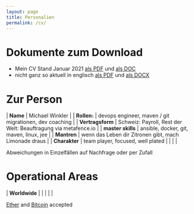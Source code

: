 ```yaml
---
layout: page
title: Personalien
permalink: /cv/
---
```


# Dokumente zum Download #

* Mein CV Stand Januar 2021 [als PDF](../downloads/micwin_profil.pdf) und [als DOC](../downloads/micwin_profil.doc)
* nicht ganz so aktuell in englisch [als PDF](../downloads/micwin_profil_en.pdf) und [als DOCX](../downloads/micwin_profil_en.docx)

# Zur Person #

| **Name** | Michael Winkler  |
| **Rollen:** | devops engineer, maven / git migrationen, dev coaching  |
| **Vertragsform** | Schweiz: Payroll, Rest der Welt: Beauftragung via metafence.io |
| **master skills** | ansible, docker, git, maven, linux, jee  |
| **Mantren** | wenn das Leben dir Zitronen gibt, mach Limonade draus |
| **Charakter** | team player, focused, well plated |
| | |

Abweichungen in Einzelfällen auf Nachfrage oder per Zufall

# Operational Areas #


| **Worldwide** |  |
| | |

[Ether](https://de.wikipedia.org/wiki/Ethereum) and [Bitcoin](https://de.wikipedia.org/wiki/Bitcoin) accepted
